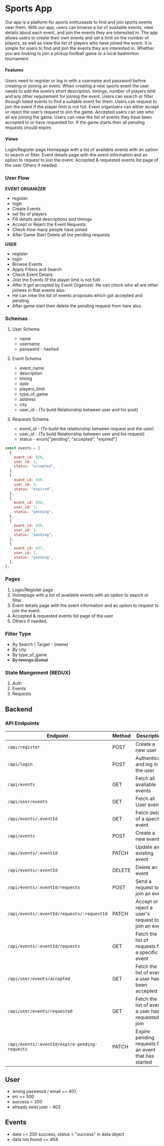 # Sports App

Our app is a platform for sports enthusiasts to find and join sports events near them. With our app, users can browse a list of available events, view details about each event, and join the events they are interested in. The app allows users to create their own events and set a limit on the number of players, as well as view the list of players who have joined the event. It is simple for users to find and join the events they are interested in. Whether you are looking to join a pickup football game or a local badminton tournament.

#### Features

Users need to register or log in with a username and password before creating or joining an event.
When creating a new sports event the user needs to add the event’s short description, timings, number of players limit and any other requirement for joining the event.
Users can search or filter through listed events to find a suitable event for them.
Users can request to join the event if the player limit is not full.
Event organizers can either accept or reject the user’s request to join the game.
Accepted users can see who all are joining the game.
Users can view the list of events they have been accepted to or have requested for.
If the game starts then all pending requests should expire.

#### Views

Login/Register page
Homepage with a list of available events with an option to search or filter.
Event details page with the event information and an option to request to join the event.
Accepted & requested events list page of the user
Others if needed.

### User Flow

**EVENT ORGANIZER**

- register
- login
- Create Events
- set No of players
- Fill details and descriptions and timings
- Accept or Reject the Event Requests
- Check How many people have joined
- After Game Start Delete all the pending requests

**USER**

- register
- login
- Browse Events
- Apply Filters and Search
- Check Event Details
- Join the Events (if the player limit is not full)
- After It got accepted by Event Organizer. He can check who all are other joinees in that events also.
- He can view the list of events proposals which got accepted and pending.
- After game start then delete the pending request from here also.

### Schemas

1. User Schema

   - name
   - username
   - password - hashed

2. Event Schema

   - event_name
   - description
   - timing
   - date
   - players_limit
   - type_of_game
   - address
   - city
   - user_id - (To build Relationship between user and his post)

3. Requests Schema

   - event_id - (To build the relationship between request and the user)
   - user_id - (To build Relationship between user and his request)
   - status - enum["pending", "accepted", "expired"]

```javascript
const events = [
  {
    event_id: 656,
    user_id: 1,
    status: "accepted",
  },
  {
    event_id: 656,
    user_id: 2,
    status: "expired",
  },
  {
    event_id: 654,
    user_id: 1,
    status: "pending",
  },
  {
    event_id: 655,
    user_id: 1,
    status: "pending",
  },
  {
    event_id: 657,
    user_id: 1,
    status: "pending",
  },
];
```

### Pages

1. Login/Register page
2. Homepage with a list of available events with an option to search or filter.
3. Event details page with the event information and an option to request to join the event.
4. Accepted & requested events list page of the user
5. Others if needed.

### Filter Type

- By Search | Target - (name)
- By city
- By type_of_game
- <s>By timings (Extra)</s>

### State Mangement (REDUX)

1. Auth
2. Events
3. Requests

## Backend

### API Endpoints

| Endpoint                                       | Method | Description                                           |
| ---------------------------------------------- | ------ | ----------------------------------------------------- |
| `/api/register`                                | POST   | Create a new user                                     |
| `/api/login`                                   | POST   | Authenticate and log in the user                      |
| `/api/events`                                  | GET    | Fetch all available events                            |
| `/api/user/events`                             | GET    | Fetch all User event                                  |
| `/api/events/:eventId`                         | GET    | Fetch details of a specific event                     |
| `/api/events`                                  | POST   | Create a new event                                    |
| `/api/events/:eventId`                         | PATCH  | Update an existing event                              |
| `/api/events/:eventId`                         | DELETE | Delete an event                                       |
| `/api/events/:eventId/requests`                | POST   | Send a request to join an event                       |
| `/api/events/:eventId/requests/:requestId`     | PATCH  | Accept or reject a user's request to join an event    |
| `/api/events/:eventId/requests`                | GET    | Fetch the list of requests for a specific event       |
| `/api/user/events/accepted`                    | GET    | Fetch the list of events a user has been accepted to  |
| `/api/user/events/requested`                   | GET    | Fetch the list of events a user has requested to join |
| `/api/events/:eventId/expire-pending-requests` | PATCH  | Expire pending requests for an event that has started |

## User

- wrong password / email == 401,
- err == 500
- success = 200
- already exist user - 403

## Events

- data == 200 success, status = "success" in data object
- data not found == 404
